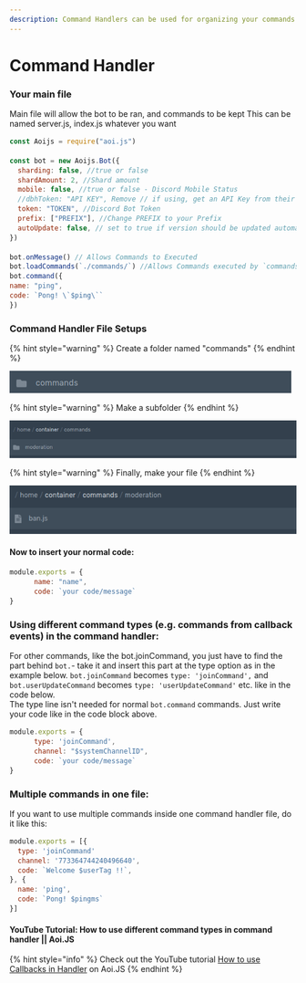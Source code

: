 ```yaml
---
description: Command Handlers can be used for organizing your commands
---
```


# Command Handler

### **Your main file** 

Main file will allow the bot to be ran, and commands to be kept This can be named server.js, index.js whatever you want

```javascript
const Aoijs = require("aoi.js")
 
const bot = new Aoijs.Bot({
  sharding: false, //true or false 
  shardAmount: 2, //Shard amount 
  mobile: false, //true or false - Discord Mobile Status
  //dbhToken: "API KEY", Remove // if using, get an API Key from their Server
  token: "TOKEN", //Discord Bot Token
  prefix: ["PREFIX"], //Change PREFIX to your Prefix
  autoUpdate: false, // set to true if version should be updated automatically after a package update
})
 
bot.onMessage() // Allows Commands to Executed
bot.loadCommands(`./commands/`) //Allows Commands executed by `commands` folder
bot.command({
name: "ping", 
code: `Pong! \`$ping\`` 
})
```

### Command Handler File Setups

{% hint style="warning" %}
Create a folder named "commands"
{% endhint %}

![](../../.gitbook/assets/screenshot-2020-11-23-at-9.54.22-pm.png)

{% hint style="warning" %}
Make a subfolder
{% endhint %}

![Subfolder could be used as a category like a discord category](../../.gitbook/assets/screenshot-2020-11-23-at-9.57.28-pm.png)

{% hint style="warning" %}
Finally, make your file
{% endhint %}

![Name of file: commandName.js](../../.gitbook/assets/screenshot-2020-11-23-at-10.00.16-pm.png)

#### Now to insert your normal code:

```javascript
module.exports = {
      name: "name",
      code: `your code/message`
}
```

### Using different command types \(e.g. commands from callback events\) in the command handler:

For other commands, like the bot.joinCommand, you just have to find the part behind `bot.`- take it and insert this part at the type option as in the example below. `bot.joinCommand` becomes `type: 'joinCommand',` and   
`bot.userUpdateCommand` becomes `type: 'userUpdateCommand'` etc. like in the code below.  
The type line isn't needed for normal `bot.command` commands. Just write your code like in the code block above.

```javascript
module.exports = {
      type: 'joinCommand',
      channel: "$systemChannelID",
      code: `your code/message`
}
```

### Multiple commands in one file:

If you want to use multiple commands inside one command handler file, do it like this:

```javascript
module.exports = [{
  type: 'joinCommand'
  channel: '773364744240496640',
  code: `Welcome $userTag !!`,
}, {
  name: 'ping',
  code: `Pong! $pingms`
}]
```

#### YouTube Tutorial: How to use different command types in command handler \|\| Aoi.JS

{% hint style="info" %}
Check out the YouTube tutorial [How to use Callbacks in Handler](https://www.youtube.com/watch?v=_g2M8UdsctA) on Aoi.JS
{% endhint %}

